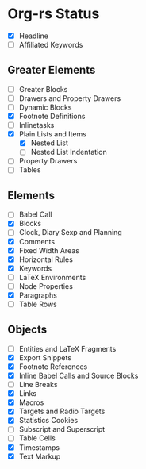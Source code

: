 # Org-rs Status

- [x] Headline
- [ ] Affiliated Keywords

## Greater Elements
- [ ] Greater Blocks
- [ ] Drawers and Property Drawers
- [ ] Dynamic Blocks
- [x] Footnote Definitions
- [ ] Inlinetasks
- [x] Plain Lists and Items
  - [x] Nested List
  - [ ] Nested List Indentation
- [ ] Property Drawers
- [ ] Tables

## Elements

- [ ] Babel Call
- [x] Blocks
- [ ] Clock, Diary Sexp and Planning
- [x] Comments
- [x] Fixed Width Areas
- [x] Horizontal Rules
- [x] Keywords
- [ ] LaTeX Environments
- [ ] Node Properties
- [x] Paragraphs
- [ ] Table Rows

## Objects

- [ ] Entities and LaTeX Fragments
- [x] Export Snippets
- [x] Footnote References
- [x] Inline Babel Calls and Source Blocks
- [ ] Line Breaks
- [x] Links
- [x] Macros
- [x] Targets and Radio Targets
- [x] Statistics Cookies
- [ ] Subscript and Superscript
- [ ] Table Cells
- [x] Timestamps
- [x] Text Markup
